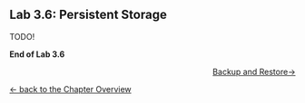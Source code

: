 ## Lab 3.6: Persistent Storage

TODO!


**End of Lab 3.6**


<p width="100px" align="right"><a href="40_backuprestore.md"> Backup and Restore→</a></p>

[← back to the Chapter Overview](10_rancher.md)
